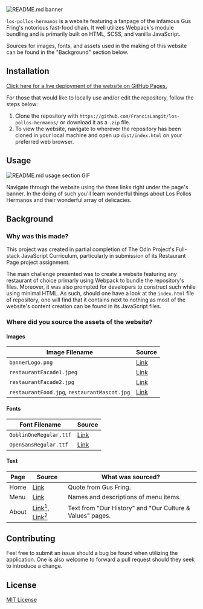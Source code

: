 ![README.md banner]()

`los-pollos-hermanos` is a website featuring a fanpage of the infamous Gus Fring's notorious fast-food chain. It well utilizes Webpack's module bundling and is primarily built on HTML, SCSS, and vanilla JavaScript.

Sources for images, fonts, and assets used in the making of this website can be found in the "Background" section below.

## Installation

[Click here for a live deployment of the website on GitHub Pages.](https://francislangit.github.io/calculator/)

For those that would like to locally use and/or edit the repository, follow the steps below:

1. Clone the repository with `https://github.com/FrancisLangit/los-pollos-hermanos/` or download it as a `.zip` file.
2. To view the website, navigate to wherever the repository has been cloned in your local machine and open up `dist/index.html` on your preferred web browser.

## Usage

![README.md usage section GIF]()

Navigate through the website using the three links right under the page's banner. In the doing of such you'll learn wonderful things about Los Pollos Hermanos and their wonderful array of delicacies.

## Background

### Why was this made?

This project was created in partial completion of The Odin Project's Full-stack JavaScript Curriculum, particularly in submission of its Restaurant Page project assignment.

The main challenge presented was to create a website featuring any restaurant of choice primarly using Webpack to bundle the repository's files. Moreover, it was also prompted for developers to construct such while using minimal HTML. As such, should one have a look at the `index.html` file of repository, one will find that it contains next to nothing as most of the website's content creation can be found in its JavaScript files.  

### Where did you source the assets of the website?

#### Images

| Image Filename                               | Source                                                       |
| -------------------------------------------- | ------------------------------------------------------------ |
| `bannerLogo.png`                             | [Link](http://www.lphishiring.com/)                          |
| `restaurantFacade1.jpeg`                     | [Link](https://www.foodandwine.com/news/breaking-bad-los-pollos-hermanos-uber-eats) |
| `restaurantFacade2.jpg`                      | [Link](https://ny.eater.com/2017/4/10/15242908/los-pollos-hermanos-breaking-bad-nyc) |
| `restaurantFood.jpg`, `restaurantMascot.jpg` | [Link](https://www.digitalspy.com/tv/ustv/a824807/breaking-bad-better-call-saul-los-pollos-hermanos-opening/) |

#### Fonts

| Font Filename          | Source                                                       |
| ---------------------- | ------------------------------------------------------------ |
| `GoblinOneRegular.ttf` | [Link](https://fonts.google.com/specimen/Goblin+One?category=Display,Monospace) |
| `OpenSansRegular.ttf`  | [Link](https://fonts.google.com/specimen/Open+Sans?query=open+sans) |

#### Text

| Page  | Source                                                       | What was sourced?                                         |
| ----- | ------------------------------------------------------------ | --------------------------------------------------------- |
| Home  | [Link](http://www.lphishiring.com/)                          | Quote from Gus Fring.                                     |
| Menu  | [Link](https://order.eatlospolloshermanos.com/)              | Names and descriptions of menu items.                     |
| About | [Link<sup>1</sup>](http://www.lphishiring.com/history/), [Link<sup>2</sup>](http://www.lphishiring.com/culture/) | Text from "Our History" and "Our Culture & Values" pages. |

## Contributing

Feel free to submit an issue should a bug be found when utilizing the  application. One is also welcome to forward a pull request should they  seek to introduce a change.

## License

[MIT License](https://github.com/FrancisLangit/los-pollos-hermanos/blob/main/LICENSE)

 